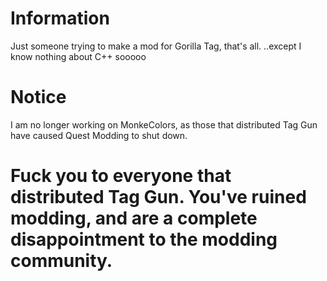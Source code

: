 # Information
Just someone trying to make a mod for Gorilla Tag, that's all.
..except I know nothing about C++ sooooo

# Notice
I am no longer working on MonkeColors, as those that distributed Tag Gun have caused Quest Modding to shut down.

# Fuck you to everyone that distributed Tag Gun. You've ruined modding, and are a complete disappointment to the modding community.

<!--
**Malivaso/Malivaso** is a ✨ _special_ ✨ repository because its `README.md` (this file) appears on your GitHub profile.

Here are some ideas to get you started:

- 🔭 I’m currently working on ...
- 🌱 I’m currently learning ...
- 👯 I’m looking to collaborate on ...
- 🤔 I’m looking for help with ...
- 💬 Ask me about ...
- 📫 How to reach me: ...
- 😄 Pronouns: ...
- ⚡ Fun fact: ...
-->

